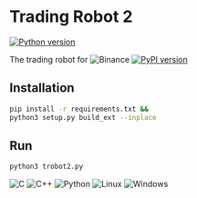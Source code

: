 # Trading Robot 2
[![Python version](https://img.shields.io/pypi/pyversions/binance-connector)](https://www.python.org/downloads/)

The trading robot for
![Binance](https://img.shields.io/badge/Binance-FCD535?style=for-the-badge&logo=binance&logoColor=white)
[![PyPI version](https://img.shields.io/pypi/v/binance-connector)](https://pypi.python.org/pypi/binance-connector)

## Installation
```bash
pip install -r requirements.txt &&
python3 setup.py build_ext --inplace
```

## Run
```bash
python3 trobot2.py
```
![C](https://img.shields.io/badge/c-%2300599C.svg?style=for-the-badge&logo=c%2B%2B&logoColor=white)
![C++](https://img.shields.io/badge/c++-%2300599C.svg?style=for-the-badge&logo=c%2B%2B&logoColor=white)
![Python](https://img.shields.io/badge/python-3670A0?style=for-the-badge&logo=python&logoColor=ffdd54)
![Linux](https://img.shields.io/badge/Linux-FFFFFF?style=for-the-badge&logo=linux&logoColor=black)
![Windows](https://img.shields.io/badge/Windows-0078D6?style=for-the-badge&logo=windows&logoColor=white)
